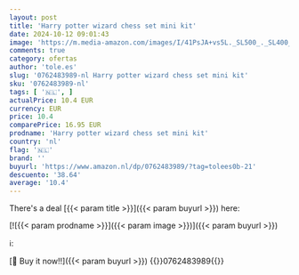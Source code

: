 ```yaml
---
layout: post
title: 'Harry potter wizard chess set mini kit'
date: 2024-10-12 09:01:43
image: 'https://m.media-amazon.com/images/I/41PsJA+vs5L._SL500_._SL400_.jpg'
comments: true
category: ofertas
author: 'tole.es'
slug: '0762483989-nl Harry potter wizard chess set mini kit'
sku: '0762483989-nl'
tags: [ '🇳🇱', ]
actualPrice: 10.4 EUR
currency: EUR
price: 10.4
comparePrice: 16.95 EUR
prodname: 'Harry potter wizard chess set mini kit'
country: 'nl'
flag: '🇳🇱'
brand: ''
buyurl: 'https://www.amazon.nl/dp/0762483989/?tag=tolees0b-21'
descuento: '38.64'
average: '10.4'
---
```


There's a deal [{{< param title >}}]({{< param buyurl >}})  here:

[![{{< param prodname >}}]({{< param image >}})]({{< param buyurl >}})

ℹ️:


[🛒 Buy it now!!]({{< param buyurl >}})
{{<world>}}0762483989{{</world>}}
